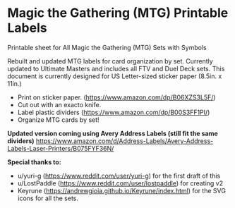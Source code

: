 # Magic the Gathering (MTG) Printable Labels
Printable sheet for All Magic the Gathering (MTG) Sets with Symbols

Rebuilt and updated MTG labels for card organization by set. Currently updated to Ultimate Masters and includes all FTV and Duel Deck sets. This document is currently designed for US Letter-sized sticker paper (8.5in. x 11in.)

- Print on sticker paper. (https://www.amazon.com/dp/B06XZS3L5F/)
- Cut out with an exacto knife.
- Label plastic dividers (https://www.amazon.com/dp/B00S3FF1PI/)
- Organize MTG cards by set!

**Updated version coming using Avery Address Labels (still fit the same dividers)** https://www.amazon.com/d/Address-Labels/Avery-Address-Labels-Laser-Printers/B075FYF36N/

**Special thanks to:**
- u/yuri-g (https://www.reddit.com/user/yuri-g) for the first draft of this
- u/LostPaddle (https://www.reddit.com/user/lostpaddle) for creating v2
- Keyrune (https://andrewgioia.github.io/Keyrune/index.html) for the SVG icons for all the sets.
